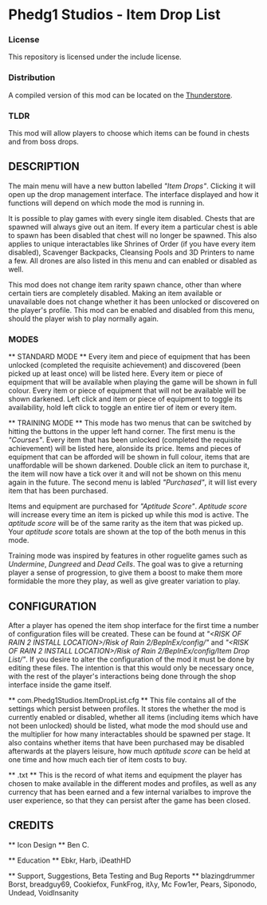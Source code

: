 # Phedg1 Studios - Item Drop List

### License ###
This repository is licensed under the include license.

### Distribution ###
A compiled version of this mod can  be located on the [Thunderstore](https://thunderstore.io/package/Phedg1Studios/ItemDropList/).

### TLDR ###
This mod will allow players to choose which items can be found in chests and from boss drops.

## DESCRIPTION ##
The main menu will have a new button labelled *"Item Drops"*. Clicking it will open up the drop management interface. The interface displayed and how it functions will depend on which mode the mod is running in. 

It is possible to play games with every single item disabled. Chests that are spawned will always give out an item. If every item a particular chest is able to spawn has been disabled that chest will no longer be spawned. This also applies to unique interactables like Shrines of Order (if you have every item disabled), Scavenger Backpacks, Cleansing Pools and 3D Printers to name a few. All drones are also listed in this menu and can enabled or disabled as well.

This mod does not change item rarity spawn chance, other than where certain tiers are completely disabled. Making an item available or unavailable does not change whether it has been unlocked or discovered on the player's profile. This mod can be enabled and disabled from this menu, should the player wish to play normally again.

### MODES ###

** STANDARD MODE **
Every item and piece of equipment that has been unlocked (completed the requisite achievement) and discovered (been picked up at least once) will be listed here. Every item or piece of equipment that will be available when playing the game will be shown in full colour. Every item or piece of equipment that will not be available will be shown darkened. Left click and item or piece of equipment to toggle its availability, hold left click to toggle an entire tier of item or every item.

** TRAINING MODE **
This mode has two menus that can be switched by hitting the buttons in the upper left hand corner. The first menu is the *"Courses"*. Every item that has been unlocked (completed the requisite achievement) will be listed here, alonside its price. Items and pieces of equipment that can be afforded will be shown in full colour, items that are unaffordable will be shown darkened. Double click an item to purchase it, the item will now have a tick over it and will not be shown on this menu again in the future. The second menu is labled *"Purchased"*, it will list every item that has been purchased.

Items and equipment are purchased for *"Aptitude Score"*. *Aptitude score* will increase every time an item is picked up while this mod is active. The *aptitude score* will be of the same rarity as the item that was picked up. Your *aptitude score* totals are shown at the top of the both menus in this mode.

Training mode was inspired by features in other roguelite games such as *Undermine*, *Dungreed* and *Dead Cells*. The goal was to give a returning player a sense of progression, to give them a boost to make them more formidable the more they play, as well as give greater variation to play.

## CONFIGURATION ##
After a player has opened the item shop interface for the first time a number of configuration files will be created. These can be found at *"<RISK OF RAIN 2 INSTALL LOCATION>/Risk of Rain 2/BepInEx/config/"* and *"<RISK OF RAIN 2 INSTALL LOCATION>/Risk of Rain 2/BepInEx/config/Item Drop List/"*. If you desire to alter the configuration of the mod it must be done by editing these files. The intention is that this would only be necessary once, with the rest of the player's interactions being done through the shop interface inside the game itself.

** com.Phedg1Studios.ItemDropList.cfg **
This file contains all of the settings which persist between profiles. It stores the whether the mod is currently enabled or disabled, whether all items (including items which have not been unlocked) should be listed, what mode the mod should use and the multiplier for how many interactables should be spawned per stage. It also contains whether items that have been purchased may be disabled afterwards at the players leisure, how much *aptitude score* can be held at one time and how much each tier of item costs to buy.

** <PROFILE ID>.txt **
This is the record of what items and equipment the player has chosen to make available in the different modes and profiles, as well as any currency that has been earned and a few internal varialbes to improve the user experience, so that they can persist after the game has been closed. 

## CREDITS ##
** Icon Design **
Ben C.

** Education **
Ebkr, Harb, iDeathHD

** Support, Suggestions, Beta Testing and Bug Reports **
blazingdrummer
Borst, breadguy69, Cookiefox, FunkFrog, itλy, Mc Fow1er, Pears, Siponodo, Undead, VoidInsanity